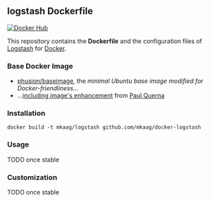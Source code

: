 ## logstash Dockerfile

[![Docker Hub](https://img.shields.io/badge/docker-mkaag%2Flogstash-008bb8.svg)](https://registry.hub.docker.com/u/mkaag/logstash/)

This repository contains the **Dockerfile** and the configuration files of [Logstash](http://www.elasticsearch.org/overview/logstash/) for [Docker](https://www.docker.com/).

### Base Docker Image

* [phusion/baseimage](https://github.com/phusion/baseimage-docker), the *minimal Ubuntu base image modified for Docker-friendliness*...
* ...[including image's enhancement](https://github.com/racker/docker-ubuntu-with-updates) from [Paul Querna](https://journal.paul.querna.org/articles/2013/10/15/docker-ubuntu-on-rackspace/)

### Installation

`docker build -t mkaag/logstash github.com/mkaag/docker-logstash`

### Usage

   TODO once stable
   
### Customization
   TODO once stable
